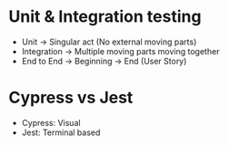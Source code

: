 # Unit & Integration testing

- Unit -> Singular act (No external moving parts)
- Integration -> Multiple moving parts moving together
- End to End -> Beginning -> End (User Story)

# Cypress vs Jest

- Cypress: Visual
- Jest: Terminal based

